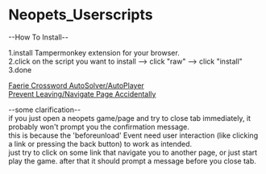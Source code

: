 # Neopets_Userscripts

--How To Install--

1.install Tampermonkey extension for your browser. <br>
2.click on the script you want to install --> click "raw" --> click "install"<br>
3.done

<a href="https://github.com/chinccw/Neopets_Userscripts/blob/main/Faerie%20Crossword%20AutoSolver.js"> Faerie Crossword AutoSolver/AutoPlayer </a><br>
<a href="https://github.com/chinccw/Neopets_Userscripts/blob/main/Neopets-Game-Leave-Page-Confirm.js"> Prevent Leaving/Navigate Page Accidentally </a>

--some clarification--<br>
if you just open a neopets game/page and try to close tab immediately, it probably won't prompt you the confirmation message. <br>
this is because the 'beforeunload' Event need user interaction (like clicking a link or pressing the back button) to work as intended.<br>
just try to click on some link that navigate you to another page, or just start play the game. after that it should prompt a message before you close tab.<br>
